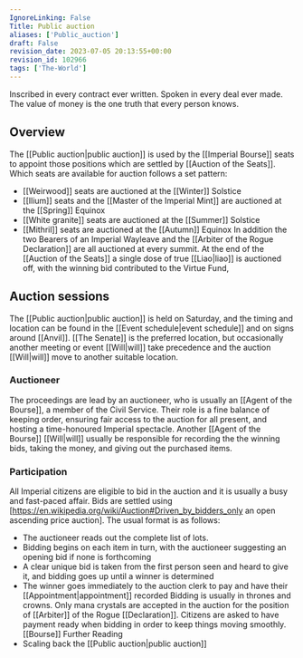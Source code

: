 ```yaml
---
IgnoreLinking: False
Title: Public auction
aliases: ['Public_auction']
draft: False
revision_date: 2023-07-05 20:13:55+00:00
revision_id: 102966
tags: ['The-World']
---
```


Inscribed in every contract ever written. Spoken in every deal ever made. The value of money is the one truth that every person knows. 
## Overview
The [[Public auction|public auction]] is used by the [[Imperial Bourse]] seats to appoint those positions which are settled by [[Auction of the Seats]].
Which seats are available for auction follows a set pattern:
* [[Weirwood]] seats are auctioned at the [[Winter]] Solstice
* [[Ilium]] seats and the [[Master of the Imperial Mint]] are auctioned at the [[Spring]] Equinox
* [[White granite]] seats are auctioned at the [[Summer]] Solstice
* [[Mithril]] seats are auctioned at the [[Autumn]] Equinox
In addition the two Bearers of an Imperial Wayleave and the [[Arbiter of the Rogue Declaration]] are all auctioned at every summit.
At the end of the [[Auction of the Seats]] a single dose of true [[Liao|liao]] is auctioned off, with the winning bid contributed to the Virtue Fund,
## Auction sessions
The [[Public auction|public auction]] is held on Saturday, and the timing and location can be found in the [[Event schedule|event schedule]] and on signs around [[Anvil]]. [[The Senate]] is the preferred location, but occasionally another meeting or event [[Will|will]] take precedence and the auction [[Will|will]] move to another suitable location.
### Auctioneer
The proceedings are lead by an auctioneer, who is usually an [[Agent of the Bourse]], a member of the Civil Service. Their role is a fine balance of keeping order, ensuring fair access to the auction for all present, and hosting a time-honoured Imperial spectacle.
Another [[Agent of the Bourse]] [[Will|will]] usually be responsible for recording the the winning bids, taking the money, and giving out the purchased items.
### Participation
All Imperial citizens are eligible to bid in the auction and it is usually a busy and fast-paced affair. Bids are settled using [https://en.wikipedia.org/wiki/Auction#Driven_by_bidders_only an open ascending price auction].
The usual format is as follows:
* The auctioneer reads out the complete list of lots.
* Bidding begins on each item in turn, with the auctioneer suggesting an opening bid if none is forthcoming
* A clear unique bid is taken from the first person seen and heard to give it, and bidding goes up until a winner is determined
* The winner goes immediately to the auction clerk to pay and have their [[Appointment|appointment]] recorded
Bidding is usually in thrones and crowns. Only mana crystals are accepted in the auction for the position of [[Arbiter]] of the Rogue [[Declaration]]. Citizens are asked to have payment ready when bidding in order to keep things moving smoothly.
[[Bourse]] Further Reading
* Scaling back the [[Public auction|public auction]]